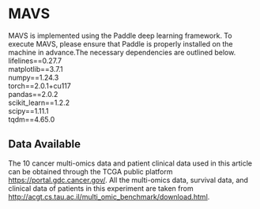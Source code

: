 # MAVS
MAVS is implemented using the Paddle deep learning framework. To execute MAVS, please ensure that Paddle is properly installed on the machine in advance.The necessary dependencies are outlined below.<br>
lifelines==0.27.7<br>
matplotlib==3.7.1<br>
numpy==1.24.3<br>
torch==2.0.1+cu117<br>
pandas==2.0.2<br>
scikit_learn==1.2.2<br>
scipy==1.11.1<br>
tqdm==4.65.0<br>

## Data Available
The 10 cancer multi-omics data and patient clinical data used in this article can be obtained through the TCGA public platform https://portal.gdc.cancer.gov/. All the multi-omics data, survival data, and clinical data of patients in this experiment are taken from http://acgt.cs.tau.ac.il/multi_omic_benchmark/download.html.

